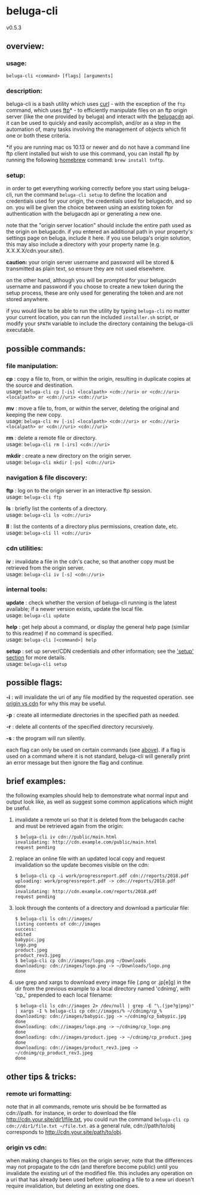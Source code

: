# beluga-cli

v0.5.3

## overview:

### usage:
`beluga-cli <command> [flags] [arguments]`

### description:
beluga-cli is a bash utility which uses [curl](https://curl.haxx.se/) - with the exception of the `ftp` command, which uses [ftp](https://www.gnu.org/software/inetutils/)\* - to efficiently manipulate files on an ftp origin server (like the one provided by beluga) and interact with the [belugacdn](http://www.belugacdn.com/) api.  it can be used to quickly and easily accomplish, and/or as a step in the automation of, many tasks involving the management of objects which fit one or both these criteria.

\*if you are running mac os 10.13 or newer and do not have a command line ftp client installed but wish to use this command, you can install ftp by running the following [homebrew](https://brew.sh/) command: `brew install tnftp`.

### setup:
in order to get everything working correctly before you start using beluga-cli, run the command `beluga-cli setup` to define the location and credentials used for your origin, the credentials used for belugacdn, and so on. you will be given the choice between using an existing token for authentication with the belugacdn api or generating a new one.

note that the "origin server location" should include the entire path used as the origin on belugacdn. if you entered an additional path in your property's settings page on beluga, include it here. if you use beluga's origin solution, this may also include a directory with your property name (e.g. X.X.X.X/cdn.your.site/).

**caution:** your origin server username and password will be stored & transmitted as plain text, so ensure they are not used elsewhere.

on the other hand, although you will be prompted for your belugacdn username and password if you choose to create a new token during the setup process, these are only used for generating the token and are not stored anywhere.

if you would like to be able to run the utility by typing `beluga-cli` no matter your current location, you can run the included `installer.sh` script, or modify your `$PATH` variable to include the directory containing the beluga-cli executable.

## possible commands:

### file manipulation:

**cp** : copy a file to, from, or within the origin, resulting in duplicate copies at the source and destination.  
usage: `beluga-cli cp [-is] <localpath> <cdn://uri> or <cdn://uri> <localpath> or <cdn://uri> <cdn://uri>`

**mv** : move a file to, from, or within the server, deleting the original and keeping the new copy.  
usage: `beluga-cli mv [-is] <localpath> <cdn://uri> or <cdn://uri> <localpath> or <cdn://uri> <cdn://uri>`

**rm** : delete a remote file or directory.  
usage: `beluga-cli rm [-irs] <cdn://uri>`

**mkdir** : create a new directory on the origin server.  
usage: `beluga-cli mkdir [-ps] <cdn://uri>`

### navigation & file discovery:

**ftp** : log on to the origin server in an interactive ftp session.  
usage: `beluga-cli ftp`

**ls** : briefly list the contents of a directory.  
usage: `beluga-cli ls <cdn://uri>`

**ll** : list the contents of a directory plus permissions, creation date, etc.  
usage: `beluga-cli ll <cdn://uri>`

### cdn utilities:

**iv** : invalidate a file in the cdn's cache, so that another copy must be retrieved from the origin server.  
usage: `beluga-cli iv [-s] <cdn://uri>`

### internal tools:

**update** : check whether the version of beluga-cli running is the latest available; if a newer version exists, update the local file.  
usage: `beluga-cli update`

**help** : get help about a command, or display the general help page (similar to this readme) if no command is specified.  
usage: `beluga-cli [<command>] help`

**setup** : set up server/CDN credentials and other information; see the ['setup' section](#setup) for more details.  
usage: `beluga-cli setup`

## possible flags:

**-i** : will invalidate the uri of any file modified by the requested operation. see [origin vs cdn](#origin-vs-cdn) for why this may be useful.

**-p** : create all intermediate directories in the specified path as needed.

**-r** : delete all contents of the specified directory recursively.

**-s** : the program will run silently.

each flag can only be used on certain commands (see [above](#possible-commands)). if a flag is used on a command where it is not standard, beluga-cli will generally print an error message but then ignore the flag and continue.

## brief examples:

the following examples should help to demonstrate what normal input and output look like, as well as suggest some common applications which might be useful.

1. invalidate a remote uri so that it is deleted from the belugacdn cache and must be retrieved again from the origin:

   ```
   $ beluga-cli iv cdn://public/main.html
   invalidating: http://cdn.example.com/public/main.html
   request pending
   ```

2. replace an online file with an updated local copy and request invalidation so the update becomes visible on the cdn:

   ```
   $ beluga-cli cp -i work/progressreport.pdf cdn://reports/2018.pdf
   uploading: work/progressreport.pdf -> cdn://reports/2018.pdf
   done
   invalidating: http://cdn.example.com/reports/2018.pdf
   request pending
   ```

3. look through the contents of a directory and download a particular file:

   ```
   $ beluga-cli ls cdn://images/
   listing contents of cdn://images
   success:
   edited
   babypic.jpg
   logo.png
   product.jpeg
   product_rev3.jpeg
   $ beluga-cli cp cdn://images/logo.png ~/Downloads
   downloading: cdn://images/logo.png -> ~/Downloads/logo.png
   done
   ```

4. use grep and xargs to download every image file (.png or .jp[e]g) in the dir from the previous example to a local directory named 'cdnimg', with 'cp_' prepended to each local filename:

   ```
   $ beluga-cli ls cdn://images 2> /dev/null | grep -E "\.(jpe?g|png)" | xargs -I % beluga-cli cp cdn://images/% ~/cdnimg/cp_%
   downloading: cdn://images/babypic.jpg -> ~/cdnimg/cp_babypic.jpg
   done
   downloading: cdn://images/logo.png -> ~/cdnimg/cp_logo.png
   done
   downloading: cdn://images/product.jpeg -> ~/cdnimg/cp_product.jpeg
   done
   downloading: cdn://images/product_rev3.jpeg -> ~/cdnimg/cp_product_rev3.jpeg
   done
   ```

## other tips & tricks:

### remote uri formatting:
note that in all commands, remote uris should be be formatted as cdn://path. for instance, in order to download the file http://cdn.your.site/dir1/file.txt, you could run the command `beluga-cli cp cdn://dir1/file.txt ~/file.txt`. as a general rule, cdn://path/to/obj corresponds to http://cdn.your.site/path/to/obj.

### origin vs cdn:
when making changes to files on the origin server, note that the differences may not propagate to the cdn (and therefore become public) until you invalidate the existing uri of the modified file. this includes any operation on a uri that has already been used before: uploading a file to a new uri doesn't require invalidation, but deleting an existing one does.
